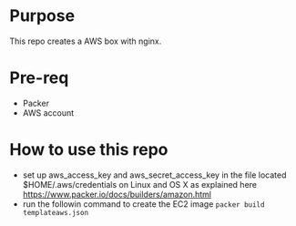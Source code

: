 # Purpose

This repo creates a AWS box with nginx.

# Pre-req

* Packer
* AWS account

# How to use this repo

* set up aws_access_key and aws_secret_access_key in the file located $HOME/.aws/credentials on Linux and OS X as explained here https://www.packer.io/docs/builders/amazon.html
* run the followin command to create the EC2 image `packer build templateaws.json`

